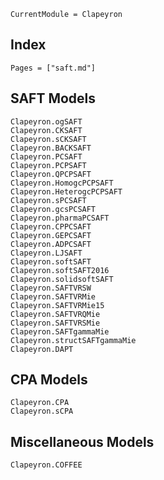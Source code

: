 ```@meta
CurrentModule = Clapeyron
```

## Index

```@index
Pages = ["saft.md"]
```

## SAFT Models

```@docs
Clapeyron.ogSAFT
Clapeyron.CKSAFT
Clapeyron.sCKSAFT
Clapeyron.BACKSAFT
Clapeyron.PCSAFT
Clapeyron.PCPSAFT
Clapeyron.QPCPSAFT
Clapeyron.HomogcPCPSAFT
Clapeyron.HeterogcPCPSAFT
Clapeyron.sPCSAFT
Clapeyron.gcsPCSAFT
Clapeyron.pharmaPCSAFT
Clapeyron.CPPCSAFT
Clapeyron.GEPCSAFT
Clapeyron.ADPCSAFT
Clapeyron.LJSAFT
Clapeyron.softSAFT
Clapeyron.softSAFT2016
Clapeyron.solidsoftSAFT
Clapeyron.SAFTVRSW
Clapeyron.SAFTVRMie
Clapeyron.SAFTVRMie15
Clapeyron.SAFTVRQMie
Clapeyron.SAFTVRSMie
Clapeyron.SAFTgammaMie
Clapeyron.structSAFTgammaMie
Clapeyron.DAPT
```

## CPA Models

```@docs
Clapeyron.CPA
Clapeyron.sCPA
```

## Miscellaneous Models

```@docs
Clapeyron.COFFEE
```
